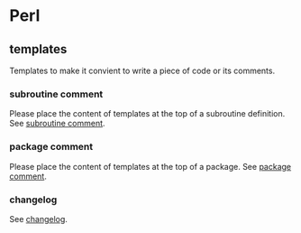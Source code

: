 # Perl
## templates
Templates to make it convient to write a piece of code or its comments.

### subroutine comment
Please place the content of templates at the top of a subroutine definition.
See [subroutine comment](https://github.com/40843245/Perl/tree/main/template/subroutine).

### package comment
Please place the content of templates at the top of a package.
See [package comment](https://github.com/40843245/Perl/tree/main/template/package).

### changelog 
See [changelog](https://github.com/40843245/Perl/blob/main/template/doc/log/changelog/changelog1.txt).

